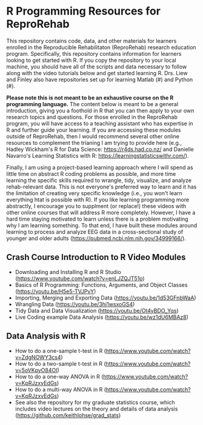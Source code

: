 # R Programming Resources for ReproRehab

This repository contains code, data, and other materials for learners enrolled in the Reproducible Rehabilitaton (ReproRehab) research education program. Specifically, this repository contains information for learners looking to get started with R. If you copy the repository to your local machine, you should have all of the scripts and data necessary to follow along with the video tutorials below and get started learning R. Drs. Liew and Finley also have repositories set up for learning Matlab (#) and Python (#). 

**Please note this is not meant to be an exhaustive course on the R programming language.** The content below is meant to be a general introduction, giving you a foothold in R that you can then apply to your own research topics and questions. For those enrolled in the ReproRehab program, you will have access to a teaching assistant who has expertise in R and further guide your learning. If you are accessing these modules outside of ReproRehab, then I would recommend several other online resources to complement the trianing I am trying to provide here (e.g., Hadley Wickham's R for Data Science: https://r4ds.had.co.nz/ and Danielle Navarro's Learning Statistics with R: https://learningstatisticswithr.com/). 

Finally, I am using a project-based learning approach where I will spend as little time on abstract R coding problems as possible, and more time learning the specific skills required to wrangle, tidy, visualize, and analyze rehab-relevant data. This is not everyone's preferred way to learn and it has the limitation of creating very specific knowledge (i.e., you won't learn everything htat is possible with R). If you like learning programming more abstractly, I encourage you to supplment (or replace!) these videos with other online courses that will address R more completely. However, I have a hard time staying motivated to learn unless there is a problem motivating why I am learning something. To that end, I have built these modules around learning to process and analyze EEG data in a cross-sectional study of younger and older adults (https://pubmed.ncbi.nlm.nih.gov/34999166/).  

## Crash Course Introduction to R Video Modules
* Downloading and Installing R and R Studio (https://www.youtube.com/watch?v=enLJZQJT51o)
* Basics of R Programming: Functions, Arguments, and Object Classes (https://youtu.be/H5e5-TVJPvY)
* Importing, Merging and Exporting Data (https://youtu.be/1d53GFnbWaA)
* Wrangling Data (https://youtu.be/3hj1wsxoGS4)
* Tidy Data and Data Visualization (https://youtu.be/Ot4yBDO_Yqs)
* Live Coding example Data Analysis (https://youtu.be/wz1dU6MBAz8)

## Data Analysis with R
* How to do a one-sample t-test in R (https://www.youtube.com/watch?v=ZdgNOWY3cs4)
* How to do a two-sample t-test in R (https://www.youtube.com/watch?v=5oVKpyO84OI)
* How to do a one-way ANOVA in R (https://www.youtube.com/watch?v=KpRJzxvEdGs)
* How to do a multi-way ANOVA in R (https://www.youtube.com/watch?v=KpRJzxvEdGs)
* See also the repository for my graduate statistics course, which includes video lectures on the theory and details of data analysis (https://github.com/keithlohse/grad_stats)


